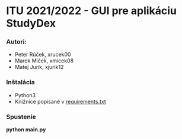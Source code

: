 # ITU 2021/2022 - GUI pre aplikáciu StudyDex

### Autori:
* Peter Rúček, xrucek00
* Marek Miček, xmicek08
* Matej Jurík, xjurik12

### Inštalácia
* Python3
* Knižnice popísané v [requirements.txt](./requirements.txt)

### Spustenie
**python main.py**